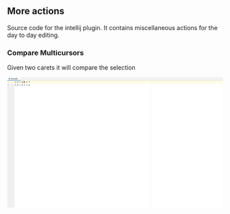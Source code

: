 ## More actions

Source code for the intellij plugin. It contains miscellaneous actions for the day to day editing.

### Compare Multicursors
Given two carets it will compare the selection

![diff](./resources/multi-diff.gif)
